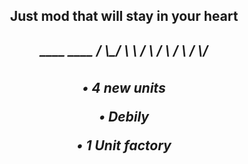 <div align="center"> 
  <h2>
  Just mod that will stay in your heart 
  <h2>
<div>

<div>
  <h5>
    ____   ____
  /     \_/    \
  \            /
   \          /
     \       /
       \   /
        \/
  <h5>
<div>

<div>
  <h5>
  
  • 4 new units

  • Debily

  • 1 Unit factory

  <h5>
<div>
